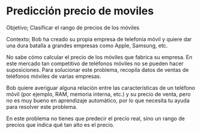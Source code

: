 # Predicción precio de moviles

Objetivo; 
Clasificar el rango de precios de los móviles

Contexto;
Bob ha creado su propia empresa de telefonía móvil y quiere dar una dura batalla a grandes empresas como Apple, Samsung, etc.

No sabe cómo calcular el precio de los móviles que fabrica su empresa. En este mercado tan competitivo de teléfonos móviles no se pueden hacer suposiciones. Para solucionar este problema, recopila datos de ventas de teléfonos móviles de varias empresas.

Bob quiere averiguar alguna relación entre las características de un teléfono móvil (por ejemplo, RAM, memoria interna, etc.) y su precio de venta, pero no es muy bueno en aprendizaje automático, por lo que necesita tu ayuda para resolver este problema.

En este problema no tienes que predecir el precio real, sino un rango de precios que indica qué tan alto es el precio.
